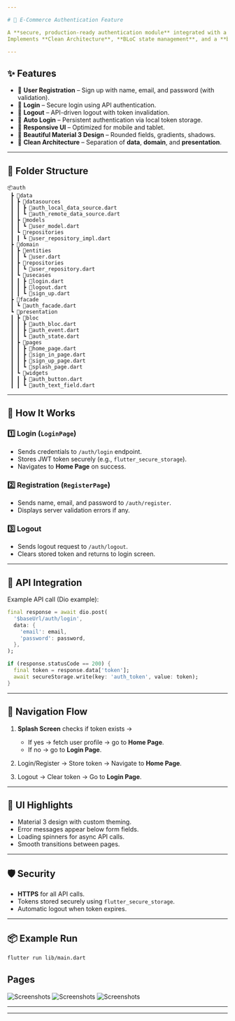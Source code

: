 ```yaml
---

# 🔐 E-Commerce Authentication Feature

A **secure, production-ready authentication module** integrated with a **real API** for your Flutter e-commerce application.
Implements **Clean Architecture**, **BLoC state management**, and a **beautiful Material 3 UI** for a smooth user experience.

---
```


## ✨ Features

* 👤 **User Registration** – Sign up with name, email, and password (with validation).
* 🔑 **Login** – Secure login using API authentication.
* 🚪 **Logout** – API-driven logout with token invalidation.
* 🔄 **Auto Login** – Persistent authentication via local token storage.
* 📱 **Responsive UI** – Optimized for mobile and tablet.
* 🎨 **Beautiful Material 3 Design** – Rounded fields, gradients, shadows.
* 🧩 **Clean Architecture** – Separation of **data**, **domain**, and **presentation**.

---

## 📂 Folder Structure

```
📦auth
 ┣ 📂data
 ┃ ┣ 📂datasources
 ┃ ┃ ┣ 📜auth_local_data_source.dart
 ┃ ┃ ┗ 📜auth_remote_data_source.dart
 ┃ ┣ 📂models
 ┃ ┃ ┗ 📜user_model.dart
 ┃ ┗ 📂repositories
 ┃ ┃ ┗ 📜user_repository_impl.dart
 ┣ 📂domain
 ┃ ┣ 📂entities
 ┃ ┃ ┗ 📜user.dart
 ┃ ┣ 📂repositories
 ┃ ┃ ┗ 📜user_repository.dart
 ┃ ┗ 📂usecases
 ┃ ┃ ┣ 📜login.dart
 ┃ ┃ ┣ 📜logout.dart
 ┃ ┃ ┗ 📜sign_up.dart
 ┣ 📂facade
 ┃ ┗ 📜auth_facade.dart
 ┗ 📂presentation
 ┃ ┣ 📂bloc
 ┃ ┃ ┣ 📜auth_bloc.dart
 ┃ ┃ ┣ 📜auth_event.dart
 ┃ ┃ ┗ 📜auth_state.dart
 ┃ ┣ 📂pages
 ┃ ┃ ┣ 📜home_page.dart
 ┃ ┃ ┣ 📜sign_in_page.dart
 ┃ ┃ ┣ 📜sign_up_page.dart
 ┃ ┃ ┗ 📜splash_page.dart
 ┃ ┗ 📂widgets
 ┃ ┃ ┣ 📜auth_button.dart
 ┃ ┃ ┗ 📜auth_text_field.dart
```

---

## 🚀 How It Works

### 1️⃣ Login (`LoginPage`)

* Sends credentials to `/auth/login` endpoint.
* Stores JWT token securely (e.g., `flutter_secure_storage`).
* Navigates to **Home Page** on success.

### 2️⃣ Registration (`RegisterPage`)

* Sends name, email, and password to `/auth/register`.
* Displays server validation errors if any.

### 3️⃣ Logout

* Sends logout request to `/auth/logout`.
* Clears stored token and returns to login screen.

---

## 🔌 API Integration

Example API call (Dio example):

```dart
final response = await dio.post(
  '$baseUrl/auth/login',
  data: {
    'email': email,
    'password': password,
  },
);

if (response.statusCode == 200) {
  final token = response.data['token'];
  await secureStorage.write(key: 'auth_token', value: token);
}
```

---

## 🧭 Navigation Flow

1. **Splash Screen** checks if token exists →

   * If yes → fetch user profile → go to **Home Page**.
   * If no → go to **Login Page**.
2. Login/Register → Store token → Navigate to **Home Page**.
3. Logout → Clear token → Go to **Login Page**.

---

## 🎨 UI Highlights

* Material 3 design with custom theming.
* Error messages appear below form fields.
* Loading spinners for async API calls.
* Smooth transitions between pages.

---

## 🛡 Security

* **HTTPS** for all API calls.
* Tokens stored securely using `flutter_secure_storage`.
* Automatic logout when token expires.

---

## 📦 Example Run

```bash
flutter run lib/main.dart
```
## Pages 
![Screenshots](https://github.com/SabonaWaktole/2025-A2SV-G6-mobile-assessment/blob/task22/ecom/assets/Screenshot%20from%202025-08-08%2023-08-56.png)
![Screenshots](https://github.com/SabonaWaktole/2025-A2SV-G6-mobile-assessment/blob/task22/ecom/assets/Screenshot%20from%202025-08-08%2023-09-15.png)
![Screenshots](https://github.com/SabonaWaktole/2025-A2SV-G6-mobile-assessment/blob/task22/ecom/assets/Screenshot%20from%202025-08-08%2023-09-24.png)


---

---

